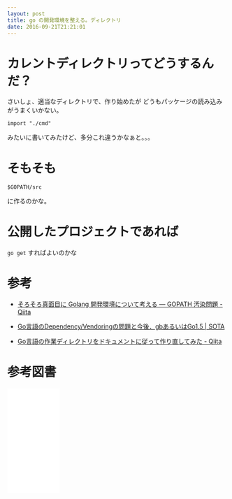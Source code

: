 ```yaml
---
layout: post
title: go の開発環境を整える。ディレクトリ
date: 2016-09-21T21:21:01
---
```


# カレントディレクトリってどうするんだ？

さいしょ、適当なディレクトリで、作り始めたが
どうもパッケージの読み込みがうまくいかない。

```
import "./cmd"
```

みたいに書いてみたけど、多分これ違うかなぁと。。。

# そもそも

```
$GOPATH/src
```

に作るのかな。

# 公開したプロジェクトであれば

```go get``` すればよいのかな


# 参考

* [そろそろ真面目に Golang 開発環境について考える — GOPATH 汚染問題 - Qiita](http://qiita.com/spiegel-im-spiegel/items/73ebc684b5807277b7e2)

* [Go言語のDependency/Vendoringの問題と今後．gbあるいはGo1.5 | SOTA](http://deeeet.com/writing/2015/06/26/golang-dependency-vendoring/)

* [Go言語の作業ディレクトリをドキュメントに従って作り直してみた - Qiita](http://qiita.com/ttsuzo/items/45eb4fc269986df9122c)

# 参考図書

<iframe style="width:120px;height:240px;" marginwidth="0" marginheight="0" scrolling="no" frameborder="0" src="//rcm-fe.amazon-adsystem.com/e/cm?lt1=_blank&bc1=000000&IS2=1&bg1=FFFFFF&fc1=000000&lc1=0000FF&t=mi3002-22&o=9&p=8&l=as4&m=amazon&f=ifr&ref=as_ss_li_til&asins=4621300253&linkId=54b7e05ab6406ca0d71627d0bd6794ab"></iframe>
